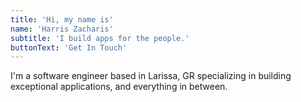 ```yaml
---
title: 'Hi, my name is'
name: 'Harris Zacharis'
subtitle: 'I build apps for the people.'
buttonText: 'Get In Touch'
---
```


I'm a software engineer based in Larissa, GR specializing in building exceptional applications, and everything in between.
